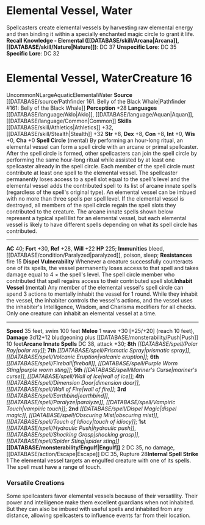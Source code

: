 ﻿---
ac: '40'
alignment: N
all_resistance: null
burrow_speed: null
charisma: '+0'
climb_speed: null
constitution: '+8'
creature_ability:
- Dispel Vulnerability
- Engulf
- Inhabit Vessel
- Internal Spell Strike
- Spell Circle
creature_family: '[[DATABASE/monsterfamily/Elemental, Water|Elemental, Water]]'
description: 'Spellcasters create elemental vessels by harvesting raw elemental energy
  and then binding it within a specially enchanted magic circle to grant it life.<br/><br/><b><u>Recall
  Knowledge - Elemental</u> ( [[DATABASE/skill/Arcana|Arcana]] , [[DATABASE/skill/Nature|Nature]]
  )</b>: DC 37<br/><b><u>Unspecific Lore</u></b>: DC 35<br/><b><u>Specific Lore</u></b>:
  DC 32'
dexterity: '+8'
element: Water
fly_speed: null
fortitude: '+30'
hardness: null
hp: '225'
id: '1009'
immunity:
- bleed
- '[[DATABASE/condition/Paralyzed|paralyzed]]'
- '[[DATABASE/trait/Poison|poison]]'
- '[[DATABASE/trait/Sleep|sleep]]'
intelligence: '+0'
land_speed: '35'
language:
- '[[DATABASE/language/Aklo|Aklo]]'
- '[[DATABASE/language/Aquan|Aquan]]'
- '[[DATABASE/language/Common|Common]]'
level: '16'
max_speed: '100'
name: Elemental Vessel, Water
perception: '+28'
rarity: Uncommon
reflex: '+28'
resistance:
- fire 15
rus_type_level: null
school: null
sense: null
size: Large
skill:
- '[[DATABASE/skill/Athletics|Athletics]] +32'
- '[[DATABASE/skill/Stealth|Stealth]] +32'
source: '[[DATABASE/source/Pathfinder 161. Belly of the Black Whale|Pathfinder #161:
  Belly of the Black Whale]]'
speed:
- 35 feet
- swim 100 feet
spell:
- '[[DATABASE/spell/Dimension Door|Dimension Door]]'
- '[[DATABASE/spell/Dispel Magic|Dispel Magic]]'
- '[[DATABASE/spell/Earthbind|Earthbind]]'
- '[[DATABASE/spell/Fireball|Fireball]]'
- '[[DATABASE/spell/Hydraulic Push|Hydraulic Push]]'
- '[[DATABASE/spell/Mariner''s Curse|Mariner''s Curse]]'
- '[[DATABASE/spell/Obscuring Mist|Obscuring Mist]]'
- '[[DATABASE/spell/Paralyze|Paralyze]]'
- '[[DATABASE/spell/Polar Ray|Polar Ray]]'
- '[[DATABASE/spell/Prismatic Spray|Prismatic Spray]]'
- '[[DATABASE/spell/Purple Worm Sting|Purple Worm Sting]]'
- '[[DATABASE/spell/Shocking Grasp|Shocking Grasp]]'
- '[[DATABASE/spell/Spider Sting|Spider Sting]]'
- '[[DATABASE/spell/Touch of Idiocy|Touch of Idiocy]]'
- '[[DATABASE/spell/Vampiric Touch|Vampiric Touch]]'
- '[[DATABASE/spell/Volcanic Eruption|Volcanic Eruption]]'
- '[[DATABASE/spell/Wall of Fire|Wall of Fire]]'
- '[[DATABASE/spell/Wall of Ice|Wall of Ice]]'
strength: '+8'
strength_req: '8'
strongest_save:
- Fortitude
swim_speed: '100'
trait:
- '[[DATABASE/trait/Aquatic|Aquatic]]'
- '[[DATABASE/trait/Elemental|Elemental]]'
- '[[DATABASE/trait/Uncommon|Uncommon]]'
- '[[DATABASE/trait/Water|Water]]'
type: Creature
vision: null
weakest_save:
- Will
weakness: null
will: '+22'
wisdom: '+0'

---
# Elemental Vessel, Water

Spellcasters create elemental vessels by harvesting raw elemental energy and then binding it within a specially enchanted magic circle to grant it life.
**Recall Knowledge - Elemental ([[DATABASE/skill/Arcana|Arcana]], [[DATABASE/skill/Nature|Nature]])**: DC 37
**Unspecific Lore**: DC 35
**Specific Lore**: DC 32

# Elemental Vessel, Water<span class="item-type">Creature 16</span>

<span class="trait-uncommon item-trait">Uncommon</span><span class="trait-alignment item-trait">N</span><span class="trait-size item-trait">Large</span><span class="item-trait">Aquatic</span><span class="item-trait">Elemental</span><span class="item-trait">Water</span>
**Source** [[DATABASE/source/Pathfinder 161. Belly of the Black Whale|Pathfinder #161: Belly of the Black Whale]]
**Perception** +28
**Languages** [[DATABASE/language/Aklo|Aklo]], [[DATABASE/language/Aquan|Aquan]], [[DATABASE/language/Common|Common]]
**Skills** [[DATABASE/skill/Athletics|Athletics]] +32, [[DATABASE/skill/Stealth|Stealth]] +32
**Str** +8, **Dex** +8, **Con** +8, **Int** +0, **Wis** +0, **Cha** +0
**Spell Circle** (mental) By performing an hour-long ritual, an elemental vessel can form a spell circle with an arcane or primal spellcaster. After the spell circle is formed, other spellcasters can join the spell circle by performing the same hour-long ritual while assisted by at least one spellcaster already in the spell circle. Each member of the spell circle must contribute at least one spell to the elemental vessel. The spellcaster permanently loses access to a spell slot equal to the spell's level and the elemental vessel adds the contributed spell to its list of arcane innate spells (regardless of the spell's original type). An elemental vessel can be imbued with no more than three spells per spell level. If the elemental vessel is destroyed, all members of the spell circle regain the spell slots they contributed to the creature. The arcane innate spells shown below represent a typical spell list for an elemental vessel, but each elemental vessel is likely to have different spells depending on what its spell circle has contributed.

---
**AC** 40; **Fort** +30, **Ref** +28, **Will** +22
**HP** 225; **Immunities** bleed, [[DATABASE/condition/Paralyzed|paralyzed]], poison, sleep; **Resistances** fire 15
<span class="in-box-ability">**Dispel Vulnerability** Whenever a creature successfully counteracts one of its spells, the vessel permanently loses access to that spell and takes damage equal to 4 × the spell's level. The spell circle member who contributed that spell regains access to their contributed spell slot.</span><span class="in-box-ability">**Inhabit Vessel** (mental) Any member of the elemental vessel's spell circle can spend 3 actions to mentally inhabit the vessel for 1 round. While they inhabit the vessel, the inhabiter controls the vessel's actions, and the vessel uses the inhabiter's Intelligence, Wisdom, and Charisma modifiers for all checks. Only one creature can inhabit an elemental vessel at a time.</span>

---
**Speed** 35 feet, swim 100 feet
<span class="in-box-ability">**Melee** <span class="action-icon">1</span> wave +30 [+25/+20] (reach 10 feet), **Damage** 3d12+12 bludgeoning plus [[DATABASE/monsterability/Push|Push]] 10 feet</span>**Arcane Innate Spells** DC 38, attack +30; **8th** _[[DATABASE/spell/Polar Ray|polar ray]]_; **7th** _[[DATABASE/spell/Prismatic Spray|prismatic spray]]_, _[[DATABASE/spell/Volcanic Eruption|volcanic eruption]]_; **6th** _[[DATABASE/spell/Fireball|fireball]]_, _[[DATABASE/spell/Purple Worm Sting|purple worm sting]]_; **5th** _[[DATABASE/spell/Mariner's Curse|mariner's curse]]_, _[[DATABASE/spell/Wall of Ice|wall of ice]]_; **4th** _[[DATABASE/spell/Dimension Door|dimension door]]_, _[[DATABASE/spell/Wall of Fire|wall of fire]]_; **3rd** _[[DATABASE/spell/Earthbind|earthbind]]_, _[[DATABASE/spell/Paralyze|paralyze]]_, _[[DATABASE/spell/Vampiric Touch|vampiric touch]]_; **2nd** _[[DATABASE/spell/Dispel Magic|dispel magic]]_, _[[DATABASE/spell/Obscuring Mist|obscuring mist]]_, _[[DATABASE/spell/Touch of Idiocy|touch of idiocy]]_; **1st** _[[DATABASE/spell/Hydraulic Push|hydraulic push]]_, _[[DATABASE/spell/Shocking Grasp|shocking grasp]]_, _[[DATABASE/spell/Spider Sting|spider sting]]_
<span class="in-box-ability">**[[DATABASE/monsterability/Engulf|Engulf]]** <span class="action-icon">2</span> DC 35, no damage, [[DATABASE/action/Escape|Escape]] DC 35, Rupture 28</span><span class="in-box-ability">**Internal Spell Strike** <span class="action-icon">1</span> The elemental vessel targets an engulfed creature with one of its spells. The spell must have a range of touch.</span>

###  Versatile Creations

Some spellcasters favor elemental vessels because of their versatility. Their power and intelligence make them excellent guardians when not inhabited. But they can also be imbued with useful spells and inhabited from any distance, allowing spellcasters to influence events far from their location.